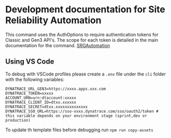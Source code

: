 # Development documentation for Site Reliability Automation

This command uses the AuthOptions to require authentication tokens for Classic and Gen3 API's. The scope for each token is detailed in the main documentation for the command. [SRGAutomation](SRGAutomation.md)

## Using VS Code

To debug with VSCode profiles please create a `.env` file under the `cli` folder with the following variables:

```
DYNATRACE_URL_GEN3=https://xxxx.apps.xxx.com
DYNATRACE_TOKEN=xxxxx
ACCOUNT_URN=urn:dtaccount:xxxxx
DYNATRACE_CLIENT_ID=dtxx.xxxxxx
DYNATRACE_SECRET=dtxx.xxxxxxxxxxxxxx
DYNATRACE_SSO_URL=https://sso-xxxx.dynatrace.com/sso/oauth2/token # this variable depends on your environment stage (sprint,dev or production)
```

To update th template files before debugging run `npm run copy-assets`
